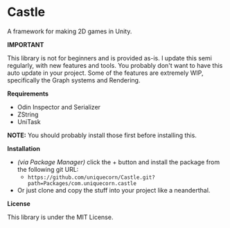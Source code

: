 # Castle

A framework for making 2D games in Unity.

**IMPORTANT**

This library is not for beginners and is provided as-is. I update this semi regularly, with new features and tools. You probably don't want to have this auto update in your project. Some of the features are extremely WIP, specifically the Graph systems and Rendering.

**Requirements**
- Odin Inspector and Serializer
- ZString
- UniTask

**NOTE:** You should probably install those first before installing this.

**Installation**
- *(via Package Manager)* click the + button and install the package from the following git URL:
  - `https://github.com/uniquecorn/Castle.git?path=Packages/com.uniquecorn.castle`
- Or just clone and copy the stuff into your project like a neanderthal.

**License**

This library is under the MIT License.
